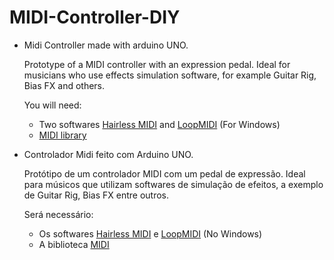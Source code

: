 # MIDI-Controller-DIY

* Midi Controller made with arduino UNO.

  Prototype of a MIDI controller with an expression pedal. Ideal for musicians who use effects simulation software, for example Guitar Rig, Bias FX and others.
  
  You will need: 
  - Two softwares [Hairless MIDI](http://projectgus.github.io/hairless-midiserial/) and [LoopMIDI](https://www.tobias-erichsen.de/software/loopmidi.html) (For Windows)
  - [MIDI library](https://github.com/FortySevenEffects/arduino_midi_library)
  
* Controlador Midi feito com Arduino UNO.

  Protótipo de um controlador MIDI com um pedal de expressão. Ideal para músicos que utilizam softwares de simulação de efeitos, a exemplo de Guitar Rig, Bias FX entre outros.
  
  Será necessário: 
    - Os softwares [Hairless MIDI](http://projectgus.github.io/hairless-midiserial/) e [LoopMIDI](https://www.tobias-erichsen.de/software/loopmidi.html) (No Windows)
    - A biblioteca [MIDI](https://github.com/FortySevenEffects/arduino_midi_library)
